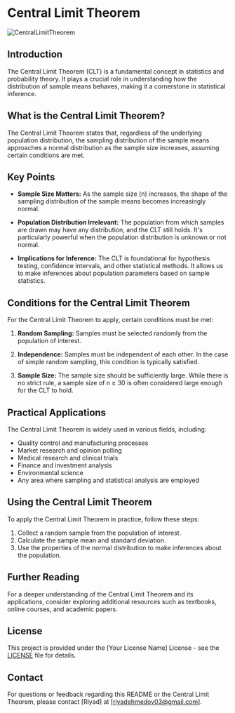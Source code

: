 # Central Limit Theorem

![CentralLimitTheorem](https://www.digitalvidya.com/blog/wp-content/uploads/2019/03/Central-Limit-Theorem.jpg)

## Introduction
The Central Limit Theorem (CLT) is a fundamental concept in statistics and probability theory. It plays a crucial role in understanding how the distribution of sample means behaves, making it a cornerstone in statistical inference.

## What is the Central Limit Theorem?

The Central Limit Theorem states that, regardless of the underlying population distribution, the sampling distribution of the sample means approaches a normal distribution as the sample size increases, assuming certain conditions are met.

## Key Points

- **Sample Size Matters:** As the sample size (n) increases, the shape of the sampling distribution of the sample means becomes increasingly normal.

- **Population Distribution Irrelevant:** The population from which samples are drawn may have any distribution, and the CLT still holds. It's particularly powerful when the population distribution is unknown or not normal.

- **Implications for Inference:** The CLT is foundational for hypothesis testing, confidence intervals, and other statistical methods. It allows us to make inferences about population parameters based on sample statistics.

## Conditions for the Central Limit Theorem

For the Central Limit Theorem to apply, certain conditions must be met:

1. **Random Sampling:** Samples must be selected randomly from the population of interest.

2. **Independence:** Samples must be independent of each other. In the case of simple random sampling, this condition is typically satisfied.

3. **Sample Size:** The sample size should be sufficiently large. While there is no strict rule, a sample size of n ≥ 30 is often considered large enough for the CLT to hold.

## Practical Applications

The Central Limit Theorem is widely used in various fields, including:

- Quality control and manufacturing processes
- Market research and opinion polling
- Medical research and clinical trials
- Finance and investment analysis
- Environmental science
- Any area where sampling and statistical analysis are employed

## Using the Central Limit Theorem

To apply the Central Limit Theorem in practice, follow these steps:

1. Collect a random sample from the population of interest.
2. Calculate the sample mean and standard deviation.
3. Use the properties of the normal distribution to make inferences about the population.

## Further Reading

For a deeper understanding of the Central Limit Theorem and its applications, consider exploring additional resources such as textbooks, online courses, and academic papers.

## License

This project is provided under the [Your License Name] License - see the [LICENSE](LICENSE) file for details.

## Contact

For questions or feedback regarding this README or the Central Limit Theorem, please contact [Riyad] at [riyadehmedov03@gmail.com].